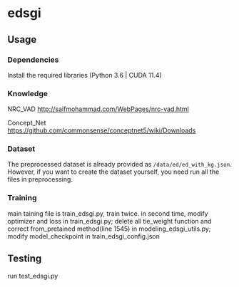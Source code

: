# edsgi

## Usage

### Dependencies

Install the required libraries (Python 3.6 | CUDA 11.4)

### Knowledge
NRC_VAD http://saifmohammad.com/WebPages/nrc-vad.html

Concept_Net https://github.com/commonsense/conceptnet5/wiki/Downloads

### Dataset

The preprocessed dataset is already provided as `/data/ed/ed_with_kg.json`. However, if you want to create the dataset yourself, you need run all the files in preprocessing.

### Training
main taining file is train_edsgi.py, train twice. 
in second time, modify optimizer and loss in train_edsgi.py; delete all tie_weight function and correct from_pretained method(line 1545) in modeling_edsgi_utils.py; modify model_checkpoint in train_edsgi_config.json

## Testing
run test_edsgi.py
